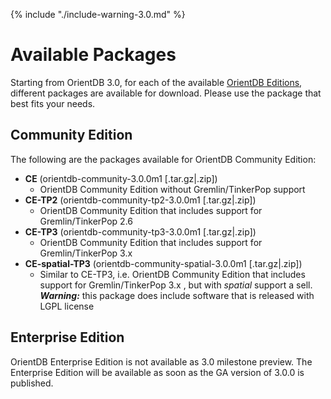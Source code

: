 {% include "./include-warning-3.0.md" %}

# Available Packages

Starting from OrientDB 3.0, for each of the available [OrientDB Editions](../../misc/Editions.md), different packages are available for download. Please use the package that best fits your needs.

## Community Edition

The following are the packages available for OrientDB Community Edition:

- **CE** (orientdb-community-3.0.0m1 [.tar.gz|.zip])
    - OrientDB Community Edition without Gremlin/TinkerPop support 
- **CE-TP2** (orientdb-community-tp2-3.0.0m1 [.tar.gz|.zip])
    - OrientDB Community Edition that includes support for Gremlin/TinkerPop 2.6
- **CE-TP3** (orientdb-community-tp3-3.0.0m1 [.tar.gz|.zip])
    - OrientDB Community Edition that includes support for Gremlin/TinkerPop 3.x   
- **CE-spatial-TP3** (orientdb-community-spatial-3.0.0m1 [.tar.gz|.zip])
    - Similar to CE-TP3, i.e. OrientDB Community Edition that includes support for Gremlin/TinkerPop 3.x , but with _spatial_ support a sell. _**Warning:**_ this package does include software that is released with LGPL license
 
## Enterprise Edition

OrientDB Enterprise Edition is not available as 3.0 milestone preview. The Enterprise Edition will be available as soon as the GA version of 3.0.0 is published.
 